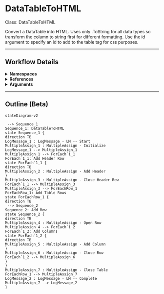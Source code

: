 # DataTableToHTML
Class: DataTableToHTML

Convert a DataTable into HTML. Uses only .ToString for all data types so transform the column to string first for different formatting. Use the id argument to specify an id to add to the table tag for css purposes.

<hr />

## Workflow Details
<details>
    <summary>
    <b>Namespaces</b>
    </summary>

    - GlobalConstantsNamespace
- GlobalVariablesNamespace
- Microsoft.VisualBasic
- Microsoft.VisualBasic.Activities
- System
- System.Activities
- System.Activities.Expressions
- System.Activities.Statements
- System.Activities.Validation
- System.Activities.XamlIntegration
- System.Collections
- System.Collections.Generic
- System.Collections.ObjectModel
- System.ComponentModel
- System.Data
- System.Diagnostics
- System.Linq
- System.Linq.Expressions
- System.Net.Mail
- System.Reflection
- System.Runtime.Serialization
- System.Text
- System.Windows.Markup
- System.Xml
- System.Xml.Linq
- System.Xml.Serialization
- UiPath.Core
- UiPath.Core.Activities
- UiPath.DataTableUtilities


</details>
<details>
    <summary>
    <b>References</b>
    </summary>

    - Microsoft.CSharp
- Microsoft.VisualBasic
- Microsoft.Win32.Primitives
- NPOI
- PresentationFramework
- System
- System.Activities
- System.ComponentModel
- System.ComponentModel.EventBasedAsync
- System.ComponentModel.Primitives
- System.ComponentModel.TypeConverter
- System.Configuration.ConfigurationManager
- System.Console
- System.Core
- System.Data
- System.Data.Common
- System.Data.SqlClient
- System.Linq
- System.Linq.Expressions
- System.Memory
- System.Memory.Data
- System.ObjectModel
- System.Private.CoreLib
- System.Private.DataContractSerialization
- System.Private.ServiceModel
- System.Private.Uri
- System.Private.Xml
- System.Reflection.DispatchProxy
- System.Reflection.Metadata
- System.Reflection.TypeExtensions
- System.Runtime.Serialization
- System.Runtime.Serialization.Formatters
- System.Runtime.Serialization.Primitives
- System.Security.Permissions
- System.ServiceModel
- System.ServiceModel.Activities
- System.Xaml
- System.Xml
- System.Xml.Linq
- UiPath.Studio.Constants
- UiPath.System.Activities
- UiPath.System.Activities.Design
- UiPath.System.Activities.ViewModels
- UiPath.Workflow
- WindowsBase


</details>
<details>
    <summary>
    <b>Arguments</b>
    </summary>

    <table><tr><th>Name</th><th>Direction</th><th>Type</th><th>Description</th></tr><tr><td>in_dt_ToConvert</td><td>InArgument</td><td>sd:DataTable</td><td>The DataTable to convert to HTML.</td></tr><tr><td>out_HTMLTable</td><td>OutArgument</td><td>x:String</td><td>The output HTML.</td></tr></table>
    
</details>

<hr />

## Outline (Beta)

```mermaid
stateDiagram-v2

 --> Sequence_1
Sequence_1: DataTableToHTML
state Sequence_1 {
direction TB
LogMessage_1 : LogMessage - LM -- Start
MultipleAssign_1 : MultipleAssign - Initialize
LogMessage_1 --> MultipleAssign_1
MultipleAssign_1 --> ForEach`1_1
ForEach`1_1: Add Header Row
state ForEach`1_1 {
direction TB
MultipleAssign_2 : MultipleAssign - Add Header
}
MultipleAssign_3 : MultipleAssign - Close Header Row
ForEach`1_1 --> MultipleAssign_3
MultipleAssign_3 --> ForEachRow_1
ForEachRow_1: Add Table Rows
state ForEachRow_1 {
direction TB
 --> Sequence_2
Sequence_2: Add Row
state Sequence_2 {
direction TB
MultipleAssign_4 : MultipleAssign - Open Row
MultipleAssign_4 --> ForEach`1_2
ForEach`1_2: Add Columns
state ForEach`1_2 {
direction TB
MultipleAssign_5 : MultipleAssign - Add Column
}
MultipleAssign_6 : MultipleAssign - Close Row
ForEach`1_2 --> MultipleAssign_6
}
}
MultipleAssign_7 : MultipleAssign - Close Table
ForEachRow_1 --> MultipleAssign_7
LogMessage_2 : LogMessage - LM -- Complete
MultipleAssign_7 --> LogMessage_2
}
```